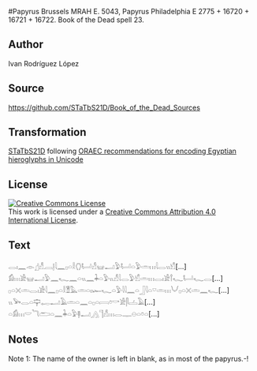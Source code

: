 ﻿#Papyrus Brussels MRAH E. 5043, Papyrus Philadelphia E 2775 \+ 16720 \+ 16721 \+ 16722. Book of the Dead spell 23.

## Author 

Ivan Rodríguez López

## Source 

https://github.com/STaTbS21D/Book_of_the_Dead_Sources

## Transformation 

[STaTbS21D](https://statbs21d.github.io/) following [ORAEC recommendations for encoding Egyptian hieroglyphs in Unicode](https://github.com/oraec/recommendations-encoding-hieroglyphs)

## License 

<a rel="license" href="http://creativecommons.org/licenses/by/4.0/"><img alt="Creative Commons License" style="border-width:0" src="https://i.creativecommons.org/l/by/4.0/88x31.png" /></a><br />This work is licensed under a <a rel="license" href="http://creativecommons.org/licenses/by/4.0/">Creative Commons Attribution 4.0 International License</a>.

## Text 

<hiero><rubrum>𓂋𓏤𓈖</rubrum>𓁹𓊨𓀭𓐙𓊤𓇋𓈖𓊪𓏏𓎛𓂘𓂡𓀭𓊠𓂝𓅱𓂡𓏏𓅱𓏛𓏥𓇋𓂋𓏭𓀹[...]<br>
𓀁𓏥𓀀𓊠𓂝𓅱𓈖𓆑𓈖𓏏𓏭𓈖𓇓𓏏𓅱𓏭𓀭𓇋𓂋𓅱𓀹𓏛𓏥𓂋𓏤𓀀𓍙𓆑𓂡𓆑𓂋[...]<br>
𓊪𓏏𓏴𓏛𓂋𓏤𓀀𓇋𓈖𓊪𓏏𓎛𓁰𓅓𓏛𓏏𓏤𓆱𓆑𓏏𓅱𓇋𓇋𓈖𓏏𓃀𓇋𓏏𓎺𓏛𓏥𓄋𓊪𓏏𓏴𓏛𓈖𓆑[...]<br>
𓏭𓅨𓂋𓏏𓊡𓉻𓂝𓄿𓏛𓏏𓈖𓏏𓊪𓏏𓇯𓏌𓎡𓀀𓋴𓐟𓄿[...]<br>
𓏏𓀁𓏥𓎟𓆓𓂧𓏏𓈖𓇓𓏏𓅱𓊢𓂝𓂻𓊹𓀭𓏥𓂋𓊃𓇷𓏏𓏌𓏏[...]<br></hiero>

## Notes 

Note  1: The name of the owner is left in blank, as in most of the papyrus.-!